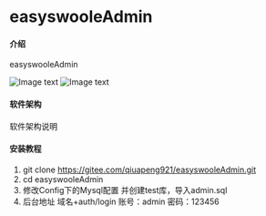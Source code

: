 # easyswooleAdmin

#### 介绍
easyswooleAdmin

![Image text](https://gitee.com/qiuapeng921/easyswooleAdmin/raw/master/Public/image2.png)
![Image text](https://gitee.com/qiuapeng921/easyswooleAdmin/raw/master/Public/image1.png)

#### 软件架构
软件架构说明

#### 安装教程

1. git clone https://gitee.com/qiuapeng921/easyswooleAdmin.git
2. cd  easyswooleAdmin
3. 修改Config下的Mysql配置 并创建test库，导入admin.sql
4. 后台地址 域名+auth/login 账号：admin 密码：123456